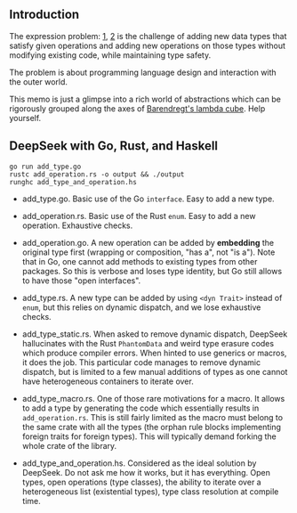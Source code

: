 ## Introduction

The expression problem: [1](https://en.wikipedia.org/wiki/Expression_problem), [2](https://eli.thegreenplace.net/2016/the-expression-problem-and-its-solutions/) is the challenge of adding new data types that satisfy given operations and adding new operations on those types without modifying existing code, while maintaining type safety.

The problem is about programming language design and interaction with the outer world.

This memo is just a glimpse into a rich world of abstractions which can be rigorously grouped along the axes of [Barendregt's lambda cube](https://en.wikipedia.org/wiki/Lambda_cube). Help yourself.

## DeepSeek with Go, Rust, and Haskell

```console
go run add_type.go
rustc add_operation.rs -o output && ./output
runghc add_type_and_operation.hs
```

- add_type.go. Basic use of the Go `interface`. Easy to add a new type.

- add_operation.rs. Basic use of the Rust `enum`. Easy to add a new operation. Exhaustive checks.

- add_operation.go. A new operation can be added by **embedding** the original type first (wrapping or composition, "has a", not "is a"). Note that in Go, one cannot add methods to existing types from other packages. So this is verbose and loses type identity, but Go still allows to have those "open interfaces".

- add_type.rs. A new type can be added by using `<dyn Trait>` instead of `enum`, but this relies on dynamic dispatch, and we lose exhaustive checks. 

- add_type_static.rs. When asked to remove dynamic dispatch, DeepSeek hallucinates with the Rust `PhantomData` and weird type erasure codes which produce compiler errors. When hinted to use generics or macros, it does the job. This particular code manages to remove dynamic dispatch, but is limited to a few manual additions of types as one cannot have heterogeneous containers to iterate over.

- add_type_macro.rs. One of those rare motivations for a macro. It allows to add a type by generating the code which essentially results in `add_operation.rs`. This is still fairly limited as the macro must belong to the same crate with all the types (the orphan rule blocks implementing foreign traits for foreign types). This will typically demand forking the whole crate of the library.

- add_type_and_operation.hs. Considered as the ideal solution by DeepSeek. Do not ask me how it works, but it has everything. Open types, open operations (type classes), the ability to iterate over a heterogeneous list (existential types), type class resolution at compile time. 
 
